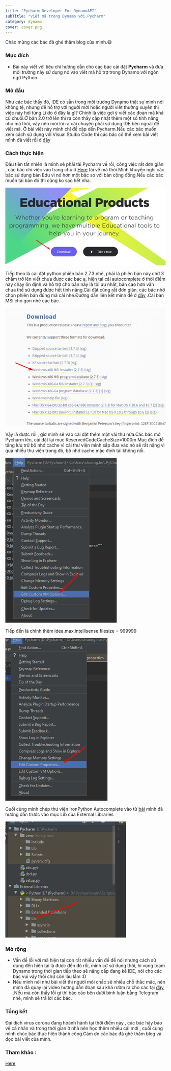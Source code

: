 ```yaml
---
title: "Pycharm Developer For DynamoAPI"
subTitle: "Viết mã trong Dynamo với Pycharm"
category: dynamo
cover: cover.png
---
```


Chào mừng các bác đã ghé thăm blog của mình.😄

### Mục đích

- Bài này viết với tiêu chí hướng dẫn cho các bác cài đặt **Pycharm** và  đưa môi trường này sử dụng nó vào viết mã hỗ trợ trong Dynamo với ngôn ngữ Python.

### Mở đầu 

Như các bác thấy đó, IDE có sẵn trong môi trường Dynamo thật sự mình nói không tệ, nhưng để hỗ trợ với người mới hoặc người viết thường xuyên thì việc này hơi túng.Lí do ở đây là gì? Chính là việc gợi ý viết các đoạn mã khá củ chuối.Ở bản 2.0 trở lên thì ra còn thấy cập nhật thêm một số tính năng nhỏ mà thôi, vậy nên mói lòi ra cái chuyện phải sử dụng IDE bên ngoài để viết mã.
Ở bài viết này mình chỉ đề cập dến Pycharm.Nếu các bác muốn xem cách sử dụng với Visual Studio Code thì các bác có thể xem bài viết mình đã viết rồi ở <a href="https://chuongmep.com/Autocomplete-stubs-for-common-IronPython-NET-libraries/" target="_blank">đây</a> 

### Cách thực hiện
Đầu tiên tất nhiên là mình sẽ phải tải Pycharm về rồi, công việc rất đơn giản , các bác chỉ việc vào trang chủ ở <a href="https://www.jetbrains.com/education/download/download-thanks-pce.html" target="_blank">Here</a> tải về mà thôi.Mình khuyến nghị các bác sử dụng bản Edu vì nó hơn một bậc so với bản cộng đồng.Nếu các bác muốn tải bản đó thì cũng ko sao hết nha.

![](pic/PycharmEdu.png)


Tiếp theo là cài đặt python phiên bản 2.7.3 nhé, phải là phiên bản này chứ 3 chấm trở lên viết chưa được các bác ạ, hiện tại cái autocomplete ở thời điểm này chạy ổn định và hỗ trợ cho bản này là tối ưu nhất, bản cao hơn vẫn chưa thể sử dụng được hết tính năng.Cài đặt cũng rất đơn giản, các bác nhớ chọn phiên bản đúng mà cài nhé.Đường dẫn liên kết mình để ở <a href="https://www.python.org/downloads/release/python-273/" target="_blank">đây</a> .Cài bản MSi cho gọn nhé các bác.

![](pic/Python2.7.3.png)

Vậy là được rồi , giờ mình sẽ vào cài đặt thêm một vài thứ nữa.Các bác mở Pycharm lên, cài đặt lại mục ReservedCodeCacheSize=1000m
Mục đích để tăng lưu trữ bộ nhớ cache vì cái thư viện mình sắp đưa vào nó sẽ rất nặng vì quá nhiều thư viện trong đó, bộ nhớ cache mặc định tải không nổi.

![](pic/PycharmEdu001.png)

Tiếp đến là chỉnh thêm idea.max.intellisense.filesize = 999999

![](pic/PycharmEdu002.png)

Cuối cùng mình chép thư viện IronPython Autocomplete vào từ <a href="https://chuongmep.com/Autocomplete-stubs-for-common-IronPython-NET-libraries/" target="_blank">bài</a>  mình đã hướng dẫn trước vào mục Lib của External Libraries

![](pic/PycharmEdu003.png)

### Mở rộng
- Vấn đề lỗi với mã hiện tại còn rất nhiều vấn đề để nói nhưng cách sử dụng đến hiện tại là được đến đó rồi, mình cứ sử dụng thôi, hi vọng team Dynamo trong thời gian tiếp theo sẽ nâng cấp đang kể IDE, nói cho các bác vui vậy thôi chứ còn lâu lắm :D
- Nếu mình nói như bài viết thì người mói chắc sẽ nhiều chỗ thắc măc, nên mình đã quay lại video hướng dẫn đoạn sau khá rườm rà cho các tại <a href="https://www.youtube.com/watch?v=ltMOD4JAxec" target="_blank">đây</a> .Nếu mà còn thấy lỗi gì thì báo cáo bên dưới bình luận bằng Telegram nhé, mình sẽ trả lời các bác.

### Tổng kết

Đại dịch virus corona đang hoành hành tại thời điểm này , các bác hãy bảo vệ cá nhân và trong thời gian ở nhà nên học thêm nhiều cái mới , cuối cùng mình chúc bác thực hiện thành công.Cám ơn các bác đã ghé thăm blog và đọc bài viết của mình.
### Tham khảo :

<a href="https://forum.dynamobim.com/t/add-dll-reference-to-get-the-intellisense/12829" target="_blank">Here</a> 